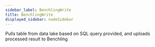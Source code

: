 ```yaml
---
sidebar_label: BenchlingWrite
title: BenchlingWrite
displayed_sidebar: nodeSidebar
---
```


Pulls table from data lake based on SQL query provided, and uploads processed result to Benchling

